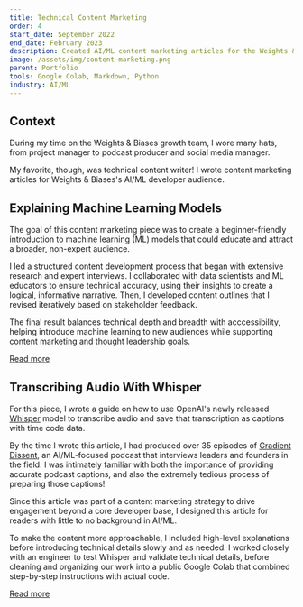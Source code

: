 ```yaml
---
title: Technical Content Marketing
order: 4
start_date: September 2022
end_date: February 2023
description: Created AI/ML content marketing articles for the Weights & Biases technical blog, translating complex concepts into engaging, accessible content for a developer audience.
image: /assets/img/content-marketing.png
parent: Portfolio
tools: Google Colab, Markdown, Python
industry: AI/ML
---
```


## Context

During my time on the Weights & Biases growth team, I wore many hats, from project manager to podcast producer and social media manager.

My favorite, though, was technical content writer! I wrote content marketing articles for Weights & Biases's AI/ML developer audience.

## Explaining Machine Learning Models

The goal of this content marketing piece was to create a beginner-friendly introduction to machine learning (ML) models that could educate and attract a broader, non-expert audience.

I led a structured content development process that began with extensive research and expert interviews. I collaborated with data scientists and ML educators to ensure technical accuracy, using their insights to create a logical, informative narrative. Then, I developed content outlines that I revised iteratively based on stakeholder feedback.

The final result balances technical depth and breadth with acccessibility, helping introduce machine learning to new audiences while supporting content marketing and thought leadership goals.

<div class="author__more">
    <a href="https://wandb.ai/wandb_fc/gentle-intros/reports/A-Gentle-Introduction-to-Machine-Learning-Models--VmlldzoyOTUxNjQw" class="see-more" target="_blank">Read more</a>
</div>

## Transcribing Audio With Whisper

For this piece, I wrote a guide on how to use OpenAI's newly released [Whisper](https://openai.com/research/whisper) model to transcribe audio and save that transcription as captions with time code data.

By the time I wrote this article, I had produced over 35 episodes of [Gradient Dissent](https://podcasts.apple.com/us/podcast/gradient-dissent/id1504567418), an AI/ML-focused podcast that interviews leaders and founders in the field. I was intimately familiar with both the importance of providing accurate podcast captions, and also the extremely tedious process of preparing those captions!

Since this article was part of a content marketing strategy to drive engagement beyond a core developer base, I designed this article for readers with little to no background in AI/ML.

To make the content more approachable, I included high-level explanations before introducing technical details slowly and as needed. I worked closely with an engineer to test Whisper and validate technical details, before cleaning and organizing our work into a public Google Colab that combined step-by-step instructions with actual code. 

<div class="author__more">
    <a href="https://wandb.ai/wandb_fc/gentle-intros/reports/How-to-Transcribe-Your-Audio-to-Text-for-Free-with-SRTs-VTTs---VmlldzozNDczNTI0" class="see-more" target="_blank">Read more</a>
</div>
